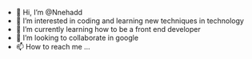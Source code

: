 - 👋 Hi, I’m @Nnehadd
- 👀 I’m interested in coding and learning new techniques in technology 
- 🌱 I’m currently learning how to be a front end developer 
- 💞️ I’m looking to collaborate in google
- 📫 How to reach me ...

<!---
Nnehadd/Nnehadd is a ✨ special ✨ repository because its `README.md` (this file) appears on your GitHub profile.
You can click the Preview link to take a look at your changes.
--->
